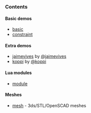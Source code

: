 ### Contents

#### Basic demos

* [basic](https://github.com/bullet-physics-playground/bpp/tree/master/demo/basic)
* [constraint](https://github.com/bullet-physics-playground/bpp/tree/master/demo/constraint)

#### Extra demos

* [jaimevives](https://github.com/bullet-physics-playground/bpp/tree/master/demo/jaimevives) by [@jaimevives](https://github.com/jaimevives)
* [koppi](https://github.com/bullet-physics-playground/bpp/tree/master/demo/koppi) by [@koppi](https://github.com/koppi)

#### Lua modules

* [module](https://github.com/bullet-physics-playground/bpp/tree/master/demo/util)

#### Meshes

* [mesh](https://github.com/bullet-physics-playground/bpp/tree/master/demo/3ds) - 3ds/STL/OpenSCAD meshes

